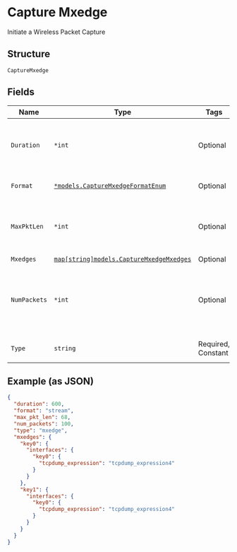 
# Capture Mxedge

Initiate a Wireless Packet Capture

## Structure

`CaptureMxedge`

## Fields

| Name | Type | Tags | Description |
|  --- | --- | --- | --- |
| `Duration` | `*int` | Optional | duration of the capture, in seconds<br>**Default**: `600`<br>**Constraints**: `<= 86400` |
| `Format` | [`*models.CaptureMxedgeFormatEnum`](../../doc/models/capture-mxedge-format-enum.md) | Optional | pcap format<br>**Default**: `"stream"` |
| `MaxPktLen` | `*int` | Optional | max_len of each packet to capture<br>**Default**: `128`<br>**Constraints**: `<= 2048` |
| `Mxedges` | [`map[string]models.CaptureMxedgeMxedges`](../../doc/models/capture-mxedge-mxedges.md) | Optional | - |
| `NumPackets` | `*int` | Optional | number of packets to capture, 0 for unlimited<br>**Default**: `1024`<br>**Constraints**: `<= 10000` |
| `Type` | `string` | Required, Constant | mxedge<br>**Default**: `"mxedge"` |

## Example (as JSON)

```json
{
  "duration": 600,
  "format": "stream",
  "max_pkt_len": 68,
  "num_packets": 100,
  "type": "mxedge",
  "mxedges": {
    "key0": {
      "interfaces": {
        "key0": {
          "tcpdump_expression": "tcpdump_expression4"
        }
      }
    },
    "key1": {
      "interfaces": {
        "key0": {
          "tcpdump_expression": "tcpdump_expression4"
        }
      }
    }
  }
}
```

